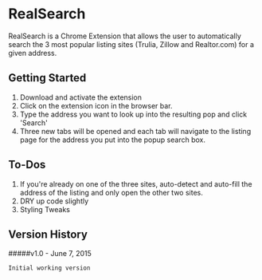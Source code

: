 RealSearch
=======================

RealSearch is a Chrome Extension that allows the user to automatically search the 3 most popular listing sites (Trulia, Zillow and Realtor.com) for a given address.

Getting Started
-----------------------

1. Download and activate the extension
2. Click on the extension icon in the browser bar.
3. Type the address you want to look up into the resulting pop and click 'Search'
4. Three new tabs will be opened and each tab will navigate to the listing page for the address you put into the popup search box.

To-Dos
-----------------------
1. If you're already on one of the three sites, auto-detect and auto-fill the address of the listing and only open the other two sites.
2. DRY up code slightly
3. Styling Tweaks


Version History
-----------------------

#####v1.0 - June 7, 2015

	Initial working version
	
